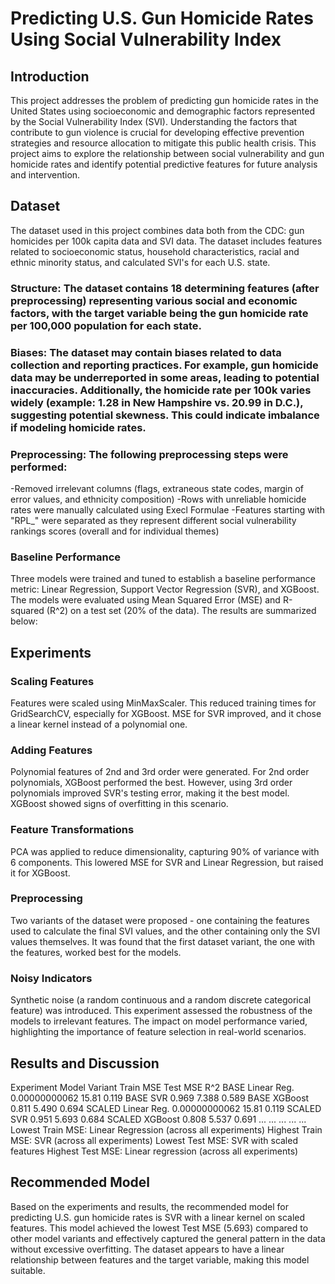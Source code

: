 
# Predicting U.S. Gun Homicide Rates Using Social Vulnerability Index
## Introduction
This project addresses the problem of predicting gun homicide rates in the United States using socioeconomic and demographic factors represented by the Social Vulnerability Index (SVI). Understanding the factors that contribute to gun violence is crucial for developing effective prevention strategies and resource allocation to mitigate this public health crisis. This project aims to explore the relationship between social vulnerability and gun homicide rates and identify potential predictive features for future analysis and intervention.

## Dataset
The dataset used in this project combines data both from the CDC: gun homicides per 100k capita data and SVI data. The dataset includes features related to socioeconomic status, household characteristics, racial and ethnic minority status, and calculated SVI's for each U.S. state.

### Structure: The dataset contains 18 determining features (after preprocessing) representing various social and economic factors, with the target variable being the gun homicide rate per 100,000 population for each state.

### Biases: The dataset may contain biases related to data collection and reporting practices. For example, gun homicide data may be underreported in some areas, leading to potential inaccuracies.  Additionally, the homicide rate per 100k varies widely (example: 1.28 in New Hampshire vs. 20.99 in D.C.), suggesting potential skewness. This could indicate imbalance if modeling homicide rates.

### Preprocessing: The following preprocessing steps were performed:

-Removed irrelevant columns (flags, extraneous state codes, margin of error values, and ethnicity composition)
-Rows with unreliable homicide rates were manually calculated using Execl Formulae
-Features starting with "RPL_" were separated as they represent different social vulnerability rankings scores (overall and for individual themes)
### Baseline Performance
Three models were trained and tuned to establish a baseline performance metric: Linear Regression, Support Vector Regression (SVR), and XGBoost. The models were evaluated using Mean Squared Error (MSE) and R-squared (R^2) on a test set (20% of the data). The results are summarized below:



## Experiments
### Scaling Features
Features were scaled using MinMaxScaler. This reduced training times for GridSearchCV, especially for XGBoost. MSE for SVR improved, and it chose a linear kernel instead of a polynomial one.

### Adding Features
Polynomial features of 2nd and 3rd order were generated. For 2nd order polynomials, XGBoost performed the best. However, using 3rd order polynomials improved SVR's testing error, making it the best model. XGBoost showed signs of overfitting in this scenario.

### Feature Transformations
PCA was applied to reduce dimensionality, capturing 90% of variance with 6 components. This lowered MSE for SVR and Linear Regression, but raised it for XGBoost.

### Preprocessing
Two variants of the dataset were proposed - one containing the features used to calculate the final SVI values, and the other containing only the SVI values themselves. It was found that the first dataset variant,
the one with the features, worked best for the models.

### Noisy Indicators
Synthetic noise (a random continuous and a random discrete categorical feature) was introduced. This experiment assessed the robustness of the models to irrelevant features. The impact on model performance varied, highlighting the importance of feature selection in real-world scenarios.

## Results and Discussion
Experiment	Model Variant	Train MSE	Test MSE	R^2
BASE	Linear Reg.	0.00000000062	15.81	0.119
BASE	SVR	0.969	7.388	0.589
BASE	XGBoost	0.811	5.490	0.694
SCALED	Linear Reg.	0.00000000062	15.81	0.119
SCALED	SVR	0.951	5.693	0.684
SCALED	XGBoost	0.808	5.537	0.691
...	...	...	...	...
Lowest Train MSE: Linear Regression (across all experiments)
Highest Train MSE: SVR (across all experiments)
Lowest Test MSE: SVR with scaled features
Highest Test MSE: Linear regression (across all experiments)
## Recommended Model
Based on the experiments and results, the recommended model for predicting U.S. gun homicide rates is SVR with a linear kernel on scaled features. This model achieved the lowest Test MSE (5.693) compared to other model variants and effectively captured the general pattern in the data without excessive overfitting. The dataset appears to have a linear relationship between features and the target variable, making this model suitable.
